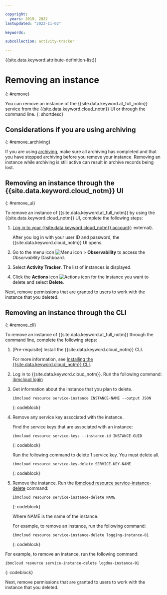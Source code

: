 ```yaml
---

copyright:
  years: 2019, 2022
lastupdated: "2022-11-02"

keywords: 

subcollection: activity-tracker

---
```


{{site.data.keyword.attribute-definition-list}}

# Removing an instance
{: #remove}

You can remove an instance of the {{site.data.keyword.at_full_notm}} service from the {{site.data.keyword.cloud_notm}} UI or through the command line.
{: shortdesc}

## Considerations if you are using archiving
{: #remove_archiving}

If you are using [archiving](/docs/activity-tracker?topic=activity-tracker-archiving-ov), make sure all archiving has completed and that you have stopped archiving before you remove your instance. Removing an instance while archiving is still active can result in archive records being lost.

## Removing an instance through the {{site.data.keyword.cloud_notm}} UI
{: #remove_ui}

To remove an instance of {{site.data.keyword.at_full_notm}} by using the {{site.data.keyword.cloud_notm}} UI, complete the following steps:

1. [Log in to your {{site.data.keyword.cloud_notm}} account](https://cloud.ibm.com/login){: external}.

	After you log in with your user ID and password, the {{site.data.keyword.cloud_notm}} UI opens.

2. Go to the menu icon ![Menu icon](../icons/icon_hamburger.svg) &gt; **Observability** to access the *Observability* Dashboard.

3. Select **Activity Tracker**. The list of instances is displayed.

4. Click the **Actions** icon ![Actions icon](../icons/action-menu-icon.svg) for the instance you want to delete and select **Delete**.

Next, remove permissions that are granted to users to work with the instance that you deleted.

## Removing an instance through the CLI
{: #remove_cli}

To remove an instance of {{site.data.keyword.at_full_notm}} through the command line, complete the following steps:

1. [Pre-requisite] Install the {{site.data.keyword.cloud_notm}} CLI.

   For more information, see [Installing the {{site.data.keyword.cloud_notm}} CLI](/docs/cli?topic=cli-install-ibmcloud-cli).

2. Log in to {{site.data.keyword.cloud_notm}}. Run the following command: [ibmcloud login](/docs/cli?topic=cli-ibmcloud_cli#ibmcloud_login)

3. Get information about the instance that you plan to delete.

    ```text
    ibmcloud resource service-instance INSTANCE-NAME --output JSON
    ```
    {: codeblock}

4. Remove any service key associated with the instance.

    Find the service keys that are associated with an instance:

    ```text
    ibmcloud resource service-keys --instance-id INSTANCE-GUID
    ```
    {: codeblock}

    Run the following command to delete 1 service key. You must delete all.

    ```text
    ibmcloud resource service-key-delete SERVICE-KEY-NAME
    ```
    {: codeblock}

5. Remove the instance. Run the [ibmcloud resource service-instance-delete](/docs/cli?topic=cli-ibmcloud_commands_resource#ibmcloud_resource_service_instance_delete) command:

    ```text
    ibmcloud resource service-instance-delete NAME 
    ```
    {: codeblock}

    Where NAME is the name of the instance.

    For example, to remove an instance, run the following command:

    ```text
    ibmcloud resource service-instance-delete logging-instance-01
    ```
    {: codeblock}

    
    
For example, to remove an instance, run the following command:

```text
ibmcloud resource service-instance-delete logdna-instance-01
```
{: codeblock}

Next, remove permissions that are granted to users to work with the instance that you deleted.



